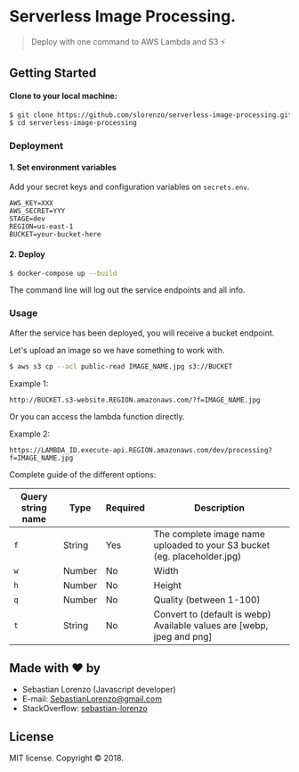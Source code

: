 # Serverless Image Processing.

> Deploy with one command to AWS Lambda and S3 ⚡️

## Getting Started

#### Clone to your local machine:

```bash
$ git clone https://github.com/slorenzo/serverless-image-processing.git
$ cd serverless-image-processing
```

### Deployment

#### 1. Set environment variables

Add your secret keys and configuration variables on `secrets.env`.
```env
AWS_KEY=XXX
AWS_SECRET=YYY
STAGE=dev
REGION=us-east-1
BUCKET=your-bucket-here
```

#### 2. Deploy

```bash
$ docker-compose up --build
```

The command line will log out the service endpoints and all info.

### Usage

After the service has been deployed, you will receive a bucket endpoint.

Let's upload an image so we have something to work with.
```bash
$ aws s3 cp --acl public-read IMAGE_NAME.jpg s3://BUCKET
```

Example 1:
```
http://BUCKET.s3-website.REGION.amazonaws.com/?f=IMAGE_NAME.jpg
```

Or you can access the lambda function directly.

Example 2:
```
https://LAMBDA_ID.execute-api.REGION.amazonaws.com/dev/processing?f=IMAGE_NAME.jpg
```

Complete guide of the different options:

| Query string name | Type   | Required | Description |
| ------------------ | ------ | -------- | ----------- |
| `f`                | String | Yes      | The complete image name uploaded to your S3 bucket (eg. placeholder.jpg)
| `w`                | Number | No       | Width
| `h`                | Number | No       | Height
| `q`                | Number | No       | Quality (between 1-100)
| `t`                | String | No       | Convert to (default is webp) Available values are [webp, jpeg and png]

## Made with ❤ by

- Sebastian Lorenzo (Javascript developer)
- E-mail: [SebastianLorenzo@gmail.com](mailto:SebastianLorenzo@gmail.com)
- StackOverflow: [sebastian-lorenzo](http://stackoverflow.com/users/1741027/sebastian-lorenzo?tab=profile)

## License

MIT license. Copyright © 2018.
